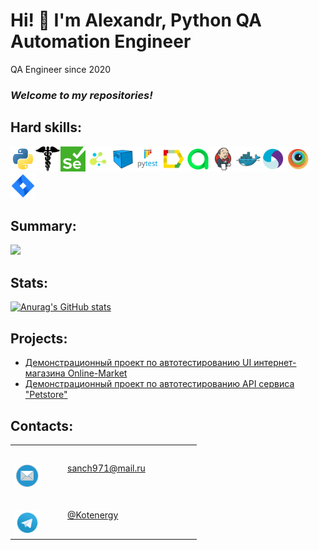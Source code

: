 # Hi! 👋 I'm Alexandr, Python QA Automation Engineer
QA Engineer since 2020

### *Welcome to my repositories!*

## Hard skills:

<img src="icons/python_logo_and_wordmark.svg" height="40" width="40" /><img src="icons/requests.png" height="40" width="40" /><img src="icons/selenium.png" height="40" width="40" /><img src="icons/selene.png" height="40" width="40" /><img src="icons/selenoid.svg" height="40" width="40" /><img src="icons/pytest_logo.svg" height="40" width="40" /><img src="icons/allure_Report.svg" height="40" width="40" /><img src="icons/allure_EE.svg" height="40" width="40" /><img src="icons/jenkins.svg" height="40" width="40" /><img src="icons/docker.svg" height="40" width="40" /><img src="icons/appium.svg" height="40" width="40" /><img src="icons/browserstack.svg" height="40" width="40" /><img src="icons/jira.svg" height="40" width="40" />

## Summary:

![](https://github-profile-summary-cards.vercel.app/api/cards/profile-details?username=AQuAgenerale97)

## Stats:

[![Anurag's GitHub stats](https://github-readme-stats.vercel.app/api?username=AQuAgenerale97)](https://github.com/AQuAgenerale97/github-readme-stats)

## Projects:
- <a target="_blank" href="https://github.com/ponomarev-iv1986/tensor_demo_project.git">Демонстрационный проект по автотестированию UI интернет-магазина Online-Market </a>
- <a target="_blank" href="https://github.com/AQuAgenerale97/api_autotests_Petstore">Демонстрационный проект по автотестированию API сервиса "Petstore"</a>

## Contacts:

<table width="100%" border="0">
  <tr> 
    <td width="70" height="70" valign="bottom"><img src="icons/mail.png" height="40" width="40"></td>
    <td width="200" height="70" valign="middle"><a href="mailto:inbox@ponomarev-iv.ru">sanch971@mail.ru</a></td>
  </tr>
  <tr>
    <td width="70" height="70" valign="bottom"><img src="icons/telegram.svg" height="40" width="40"></td>
    <td width="200" height="70" valign="middle"><a href="https://t.me/IV_Ponomarev">@Kotenergy</a></td>
  </tr>
</table>

<!--
**ponomarev-iv1986/ponomarev-iv1986** is a ✨ _special_ ✨ repository because its `README.md` (this file) appears on your GitHub profile.

